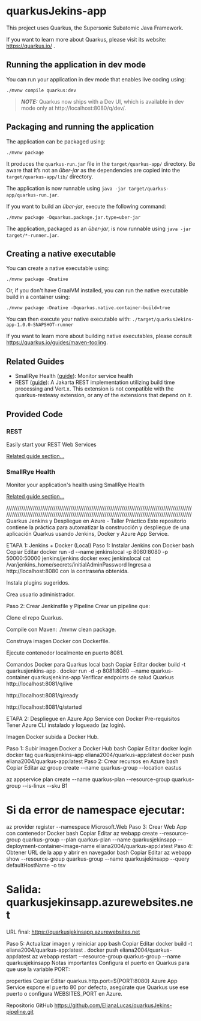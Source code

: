 # quarkusJekins-app

This project uses Quarkus, the Supersonic Subatomic Java Framework.

If you want to learn more about Quarkus, please visit its website: https://quarkus.io/ .

## Running the application in dev mode

You can run your application in dev mode that enables live coding using:
```shell script
./mvnw compile quarkus:dev
```

> **_NOTE:_**  Quarkus now ships with a Dev UI, which is available in dev mode only at http://localhost:8080/q/dev/.

## Packaging and running the application

The application can be packaged using:
```shell script
./mvnw package
```
It produces the `quarkus-run.jar` file in the `target/quarkus-app/` directory.
Be aware that it’s not an _über-jar_ as the dependencies are copied into the `target/quarkus-app/lib/` directory.

The application is now runnable using `java -jar target/quarkus-app/quarkus-run.jar`.

If you want to build an _über-jar_, execute the following command:
```shell script
./mvnw package -Dquarkus.package.jar.type=uber-jar
```

The application, packaged as an _über-jar_, is now runnable using `java -jar target/*-runner.jar`.

## Creating a native executable

You can create a native executable using: 
```shell script
./mvnw package -Dnative
```

Or, if you don't have GraalVM installed, you can run the native executable build in a container using: 
```shell script
./mvnw package -Dnative -Dquarkus.native.container-build=true
```

You can then execute your native executable with: `./target/quarkusJekins-app-1.0.0-SNAPSHOT-runner`

If you want to learn more about building native executables, please consult https://quarkus.io/guides/maven-tooling.

## Related Guides

- SmallRye Health ([guide](https://quarkus.io/guides/smallrye-health)): Monitor service health
- REST ([guide](https://quarkus.io/guides/rest)): A Jakarta REST implementation utilizing build time processing and Vert.x. This extension is not compatible with the quarkus-resteasy extension, or any of the extensions that depend on it.

## Provided Code

### REST

Easily start your REST Web Services

[Related guide section...](https://quarkus.io/guides/getting-started-reactive#reactive-jax-rs-resources)

### SmallRye Health

Monitor your application's health using SmallRye Health

[Related guide section...](https://quarkus.io/guides/smallrye-health)

//////////////////////////////////////////////////////////////////////////////////////////////////
//////////////////////////////////////////////////////////////////////////////////////////////////
Quarkus Jenkins y Despliegue en Azure - Taller Práctico
Este repositorio contiene la práctica para automatizar la construcción y despliegue de una aplicación Quarkus usando Jenkins, Docker y Azure App Service.

ETAPA 1: Jenkins + Docker (Local)
Paso 1: Instalar Jenkins con Docker
bash
Copiar
Editar
docker run -d --name jenkinslocal -p 8080:8080 -p 50000:50000 jenkins/jenkins
docker exec jenkinslocal cat /var/jenkins_home/secrets/initialAdminPassword
Ingresa a http://localhost:8080 con la contraseña obtenida.

Instala plugins sugeridos.

Crea usuario administrador.

Paso 2: Crear Jenkinsfile y Pipeline
Crear un pipeline que:

Clone el repo Quarkus.

Compile con Maven: ./mvnw clean package.

Construya imagen Docker con Dockerfile.

Ejecute contenedor localmente en puerto 8081.

Comandos Docker para Quarkus local
bash
Copiar
Editar
docker build -t quarkusjenkins-app .
docker run -d -p 8081:8080 --name quarkus-container quarkusjenkins-app
Verificar endpoints de salud Quarkus
http://localhost:8081/q/live

http://localhost:8081/q/ready

http://localhost:8081/q/started

ETAPA 2: Despliegue en Azure App Service con Docker
Pre-requisitos
Tener Azure CLI instalado y logueado (az login).

Imagen Docker subida a Docker Hub.

Paso 1: Subir imagen Docker a Docker Hub
bash
Copiar
Editar
docker login
docker tag quarkusjenkins-app eliana2004/quarkus-app:latest
docker push eliana2004/quarkus-app:latest
Paso 2: Crear recursos en Azure
bash
Copiar
Editar
az group create --name quarkus-group --location eastus

az appservice plan create --name quarkus-plan --resource-group quarkus-group --is-linux --sku B1

# Si da error de namespace ejecutar:
az provider register --namespace Microsoft.Web
Paso 3: Crear Web App con contenedor Docker
bash
Copiar
Editar
az webapp create --resource-group quarkus-group --plan quarkus-plan --name quarkusjekinsapp --deployment-container-image-name eliana2004/quarkus-app:latest
Paso 4: Obtener URL de la app y abrir en navegador
bash
Copiar
Editar
az webapp show --resource-group quarkus-group --name quarkusjekinsapp --query defaultHostName -o tsv
# Salida: quarkusjekinsapp.azurewebsites.net
URL final:
https://quarkusjekinsapp.azurewebsites.net

Paso 5: Actualizar imagen y reiniciar app
bash
Copiar
Editar
docker build -t eliana2004/quarkus-app:latest .
docker push eliana2004/quarkus-app:latest
az webapp restart --resource-group quarkus-group --name quarkusjekinsapp
Notas importantes
Configura el puerto en Quarkus para que use la variable PORT:

properties
Copiar
Editar
quarkus.http.port=${PORT:8080}
Azure App Service expone el puerto 80 por defecto, asegúrate que Quarkus use ese puerto o configura WEBSITES_PORT en Azure.

Repositorio GitHub
https://github.com/ElianaLucas/quarkusJekins-pipeline.git
